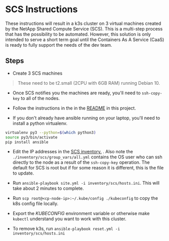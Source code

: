 # SCS Instructions

These instructions will result in a k3s cluster on 3 virtual machines created by the NetApp Shared Compute Service (SCS).  This is a multi-step process that has the possibility to be automated.  However, this solution is only intended to serve a short term goal until the Containers As A Service (CaaS) is ready to fully support the needs of the dev team.

## Steps

- Create 3 SCS machines

> These need to be t2.small (2CPU with 6GB RAM) running Debian 10.

- Once SCS notifies you the machines are ready, you'll need to `ssh-copy-key` to all of the nodes.

- Follow the instructions in the in the [README](./README.md) in this project.

- If you don't already have ansible running on your laptop, you'll need to install a python virtualenv.

```bash
virtualenv py3 --python=$(which python3)
source py3/bin/activate
pip install ansible
```

- Edit the IP addresses in the [SCS inventory.](./inventory/scs/hosts.ini) . Also note the `./inventory/scs/group_vars/all.yml` contains the OS user who can ssh directly to the node as a result of the `ssh-copy-key` operation.  The default for SCS is root but if for some reason it is different, this is the file to update.

- Run `ansible-playbook site.yml -i inventory/scs/hosts.ini`.  This will take about 2 minutes to complete.

- Run `scp root@<cp-node-ip>:~/.kube/config ./kubeconfig` to copy the k8s config file locally.

- Export the _KUBECONFIG_ environment variable or otherwise make `kubectl` understand you want to work with this cluster.

- To remove k3s, run `ansible-playbook reset.yml -i inventory/scs/hosts.ini`
